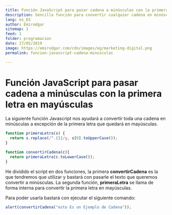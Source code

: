 ```yaml
---
title: Función JavaScript para pasar cadena a minúsculas con la primera letra en mayúsculas
description: Sencilla función para convertir cualquier cadena en minúsculas salvo la primera letra
lang: es_ES
author: Emirodgar
sitemap: 1
feed: 1
folder: programacion
date: 17/05/2019
image: https://emirodgar.com/cdn/images/og/marketing-digital.png
permalink: funcion-javascript-cadena-minusculas

---
```


# Función JavaScript para pasar cadena a minúsculas con la primera letra en mayúsculas

La siguiente función Javascript nos ayudará a convertir toda una cadena en minúsculas a excepción de la primera letra que quedará en mayúsculas. 

```javascript
function primeraLetra(s) {
  return s.replace(/^.{1}/g, s[0].toUpperCase());
}

function convertirCadena(c){
  return primeraLetra(c.toLowerCase());
}

```

He dividido el script en dos funciones, la primera **convertirCadena** es la que tendremos que utilizar y bastará con pasarle el texto que queremos convertir a minúsculas. La segunda función, **primeraLetra** se llama de forma interna para convertir la primera letra en mayúsculas.

Para poder usarla bastará con ejecutar el siguiente comando:

```javascript
alert(convertirCadena("esto Es un Ejemplo de Cadena"));
```


<!--stackedit_data:
eyJoaXN0b3J5IjpbLTQ5NDc3MTIxMl19
-->